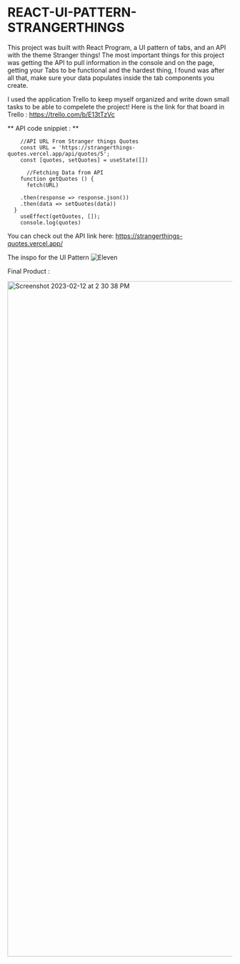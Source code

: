 # REACT-UI-PATTERN-STRANGERTHINGS
  
 This project was built with React Program, a UI pattern of tabs, and an API  with the theme Stranger things!
 The most important things for this project was getting the API to pull information in the console and on the page, getting your Tabs to be functional and the hardest thing, I found was after all that, make sure your data populates inside the tab components you create.
 
 I used the application Trello to keep myself organized and write down small tasks to be able to compelete the project!
   Here is the link for that board in Trello : https://trello.com/b/E13tTzVc
 
** API code snippiet : **
  
``` function App() {
    //API URL From Stranger things Quotes
    const URL = 'https://strangerthings-quotes.vercel.app/api/quotes/5';
    const [quotes, setQuotes] = useState([])
  
      //Fetching Data from API
    function getQuotes () {
      fetch(URL)
      
    .then(response => response.json())
    .then(data => setQuotes(data))
  }
    useEffect(getQuotes, []);
    console.log(quotes) 
   ```
  
  You can check out the API link here: https://strangerthings-quotes.vercel.app/
  

The inspo for the UI Pattern
 ![Eleven](https://user-images.githubusercontent.com/117240024/221051649-85037d9a-8f3b-4c8a-9fa7-d74a2dd1b4da.png)



 
 Final Product :
 
<img width="1512" alt="Screenshot 2023-02-12 at 2 30 38 PM" src="https://user-images.githubusercontent.com/117240024/221051726-264d366c-b9b9-49a1-9953-62f032b2ce66.png">
